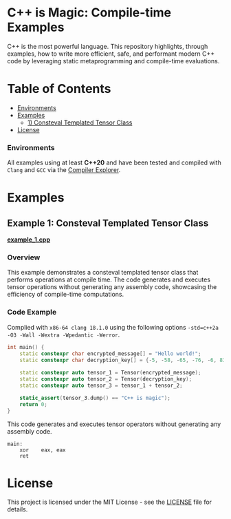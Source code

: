 # C++ is Magic: Compile-time Examples

C++ is the most powerful language.
This repository highlights, through examples, how to write more efficient, safe, and performant modern C++ code by leveraging static metaprogramming and compile-time evaluations.

# Table of Contents
 - [Environments](Environments)
 - [Examples](Examples)
   - [1) Consteval Templated Tensor Class](example-1-consteval-templated-tensor-class)
 - [License](License)

### Environments
All examples using at least __C++20__ and have been tested and compiled with `Clang` and `GCC` via the [Compiler Explorer](https://godbolt.org). 


# Examples
## Example 1: Consteval Templated Tensor Class
__[example_1.cpp](examples/example_1.cpp)__
### Overview
This example demonstrates a consteval templated tensor class that performs operations at compile time. The code generates and executes tensor operations without generating any assembly code, showcasing the efficiency of compile-time computations.

### Code Example

Complied with `x86-64 clang 18.1.0` using the following options `-std=c++2a -O3 -Wall -Wextra -Wpedantic -Werror`.
```cpp
int main() {
    static constexpr char encrypted_message[] = "Hello world!";
    static constexpr char decryption_key[] = {-5, -58, -65, -76, -6, 83, -87, -2, -17, -5, 5, 66, 0};
    
    static constexpr auto tensor_1 = Tensor(encrypted_message);
    static constexpr auto tensor_2 = Tensor(decryption_key);
    static constexpr auto tensor_3 = tensor_1 + tensor_2;

    static_assert(tensor_3.dump() == "C++ is magic");
    return 0;
}
```
This code generates and executes tensor operators without generating any assembly code.
```assembly
main:
    xor    eax, eax
    ret
```


# License
This project is licensed under the MIT License - see the [LICENSE](LICENSE) file for details.
